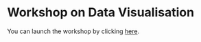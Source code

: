 # Workshop on Data Visualisation
 
You can launch the workshop by clicking [here](https://ajstewartlang.github.io/06_data_visualisation/).
